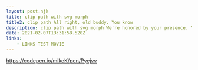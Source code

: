 ```yaml
---
layout: post.njk
title: clip path with svg morph
title2: clip path All right, old buddy. You know
description: clip path with svg morph We're honored by your presence. You may dispense with the pleasantries, Commander.
date: 2021-02-07T13:31:58.520Z
links:
    - LINKS TEST MOVIE
---
```


https://codepen.io/mikeK/pen/Pyejvv
